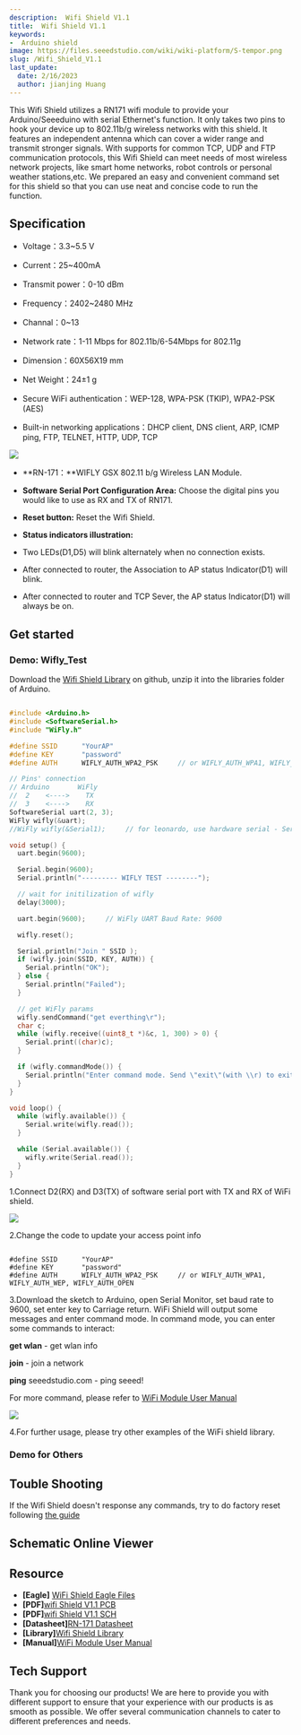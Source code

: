 ```yaml
---
description:  Wifi Shield V1.1
title:  Wifi Shield V1.1
keywords:
-  Arduino shield
image: https://files.seeedstudio.com/wiki/wiki-platform/S-tempor.png
slug: /Wifi_Shield_V1.1
last_update:
  date: 2/16/2023
  author: jianjing Huang
---
```


<!-- ---
name:  Wifi Shield V1.1‏‎
category: Discontinued
bzurl:
oldwikiname: Wifi_Shield_V1.1‏‎
prodimagename:
bzprodimageurl:
surveyurl: https://www.research.net/r/Wifi_Shield_V1-1
sku:
tags:
--- -->

This Wifi Shield utilizes a RN171 wifi module to provide your Arduino/Seeeduino with serial Ethernet's function. It only takes two pins to hook your device up to 802.11b/g wireless networks with this shield. It features an independent antenna which can cover a wider range and transmit stronger signals. With supports for common TCP, UDP and FTP communication protocols, this Wifi Shield can meet needs of most wireless network projects, like smart home networks, robot controls or personal weather stations,etc. We prepared an easy and convenient command set for this shield so that you can use neat and concise code to run the function.

## Specification ##

- Voltage：3.3~5.5 V

- Current：25~400mA

- Transmit power：0-10 dBm

- Frequency：2402~2480 MHz

- Channal：0~13

- Network rate：1-11 Mbps for 802.11b/6-54Mbps for 802.11g

- Dimension：60X56X19 mm

- Net Weight：24±1 g

- Secure WiFi authentication：WEP-128, WPA-PSK (TKIP), WPA2-PSK (AES)

- Built-in networking applications：DHCP client, DNS client, ARP, ICMP ping, FTP, TELNET, HTTP, UDP, TCP

![](https://files.seeedstudio.com/wiki/Wifi_Shield_V1.1/img/WIFI_Shield_Interface_Function.jpg)

- **RN-171：**WIFLY GSX 802.11 b/g Wireless LAN Module.

- **Software Serial Port Configuration Area:** Choose the digital pins you would like to use as RX and TX of RN171.

- **Reset button:** Reset the Wifi Shield.

- **Status indicators illustration:**
- Two LEDs(D1,D5) will blink alternately when no connection exists.

- After connected to router, the Association to AP status Indicator(D1) will blink.

- After connected to router and TCP Sever, the AP status Indicator(D1) will always be on.

## Get started ##

### Demo: Wifly_Test ###

Download the [Wifi Shield Library](https://github.com/Seeed-Studio/WiFi_Shield) on github, unzip it into the libraries folder of Arduino.

```c++

#include <Arduino.h>
#include <SoftwareSerial.h>
#include "WiFly.h"

#define SSID      "YourAP"
#define KEY       "password"
#define AUTH      WIFLY_AUTH_WPA2_PSK     // or WIFLY_AUTH_WPA1, WIFLY_AUTH_WEP, WIFLY_AUTH_OPEN

// Pins' connection
// Arduino       WiFly
//  2    <---->    TX
//  3    <---->    RX
SoftwareSerial uart(2, 3);
WiFly wifly(&uart);
//WiFly wifly(&Serial1);     // for leonardo, use hardware serial - Serial1

void setup() {
  uart.begin(9600);

  Serial.begin(9600);
  Serial.println("--------- WIFLY TEST --------");

  // wait for initilization of wifly
  delay(3000);

  uart.begin(9600);     // WiFly UART Baud Rate: 9600

  wifly.reset();

  Serial.println("Join " SSID );
  if (wifly.join(SSID, KEY, AUTH)) {
    Serial.println("OK");
  } else {
    Serial.println("Failed");
  }

  // get WiFly params
  wifly.sendCommand("get everthing\r");
  char c;
  while (wifly.receive((uint8_t *)&c, 1, 300) > 0) {
    Serial.print((char)c);
  }

  if (wifly.commandMode()) {
    Serial.println("Enter command mode. Send \"exit\"(with \\r) to exit command mode");
  }
}

void loop() {
  while (wifly.available()) {
    Serial.write(wifly.read());
  }

  while (Serial.available()) {
    wifly.write(Serial.read());
  }
}

```

1.Connect D2(RX) and D3(TX) of software serial port with TX and RX of WiFi shield.

![](https://files.seeedstudio.com/wiki/Wifi_Shield_V1.1/img/WIFI_Shield_UART.jpg)

2.Change the code to update your access point info

```

#define SSID      "YourAP"
#define KEY       "password"
#define AUTH      WIFLY_AUTH_WPA2_PSK     // or WIFLY_AUTH_WPA1, WIFLY_AUTH_WEP, WIFLY_AUTH_OPEN

```

3.Download the sketch to Arduino, open Serial Monitor, set baud rate to 9600, set enter key to Carriage return. WiFi Shield will output some messages and enter command mode. In command mode, you can enter some commands to interact:

  **get wlan** - get wlan info

  **join** - join a network

 **ping** seeedstudio.com - ping seeed!

  For more command, please refer to [WiFi Module User Manual](https://files.seeedstudio.com/wiki/Wifi_Shield_V1.1/res/WiFly-RN-UM.pdf)

  ![](https://files.seeedstudio.com/wiki/Wifi_Shield_V1.1/img/Wi-Fi_Info.png)

4.For further usage, please try other examples of the WiFi shield library.

### Demo for Others ###

## Touble Shooting ##

If the Wifi Shield doesn't response any commands, try to do factory reset following [the guide](https://seeeddoc.github.io/Wifly_171_troubleshooting/)

## Schematic Online Viewer

<div className="altium-ecad-viewer" data-project-src="https://files.seeedstudio.com/wiki/Wifi_Shield_V1.1/res/WIFI_Shield_Eagle_Files.zip" style={{borderRadius: '0px 0px 4px 4px', height: 500, borderStyle: 'solid', borderWidth: 1, borderColor: 'rgb(241, 241, 241)', overflow: 'hidden', maxWidth: 1280, maxHeight: 700, boxSizing: 'border-box'}}>
</div>

## Resource ##

- **[Eagle]** [WiFi Shield Eagle Files](https://files.seeedstudio.com/wiki/Wifi_Shield_V1.1/res/WIFI_Shield_Eagle_Files.zip)
- **[PDF]**[wifi Shield V1.1 PCB](https://files.seeedstudio.com/wiki/Wifi_Shield_V1.1/res/wifi%20Shield%20V1.1.pdf)
- **[PDF]**[wifi Shield V1.1 SCH](https://files.seeedstudio.com/wiki/Wifi_Shield_V1.1/res/wifi%20Shield%20V1.1%20SCH.pdf)
- **[Datasheet]**[RN-171 Datasheet](https://files.seeedstudio.com/wiki/Wifi_Shield_V1.1/res/WiFly-RN-171.pdf)
- **[Library]**[Wifi Shield Library](https://github.com/Seeed-Studio/WiFi_Shield)
- **[Manual]**[WiFi Module User Manual](https://files.seeedstudio.com/wiki/Wifi_Shield_V1.1/res/WiFly-RN-UM.pdf)

## Tech Support

Thank you for choosing our products! We are here to provide you with different support to ensure that your experience with our products is as smooth as possible. We offer several communication channels to cater to different preferences and needs.

<div class="button_tech_support_container">
<a href="https://forum.seeedstudio.com/" class="button_forum"></a> 
<a href="https://www.seeedstudio.com/contacts" class="button_email"></a>
</div>

<div class="button_tech_support_container">
<a href="https://discord.gg/eWkprNDMU7" class="button_discord"></a> 
<a href="https://github.com/Seeed-Studio/wiki-documents/discussions/69" class="button_discussion"></a>
</div>
